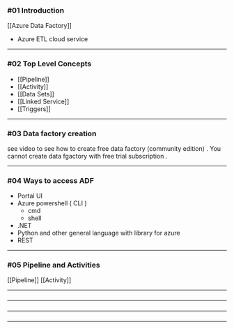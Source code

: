 ### #01 Introduction

[[Azure Data Factory]]
- Azure ETL cloud service
---
### #02  Top Level Concepts
- [[Pipeline]]
- [[Activity]]
- [[Data Sets]]
- [[Linked Service]]
- [[Triggers]]
---
### #03 Data factory creation
see video to see how to create free data factory (community edition) . You cannot create data fgactory with free trial subscription .

---
### #04 Ways to access ADF
- Portal UI
- Azure powershell ( CLI )
	- cmd
	- shell
- .NET
- Python and other general language with library for azure
- REST
---
### #05 Pipeline and Activities 
[[Pipeline]]
[[Activity]]

---
### #



---
### #



---
### #



---


